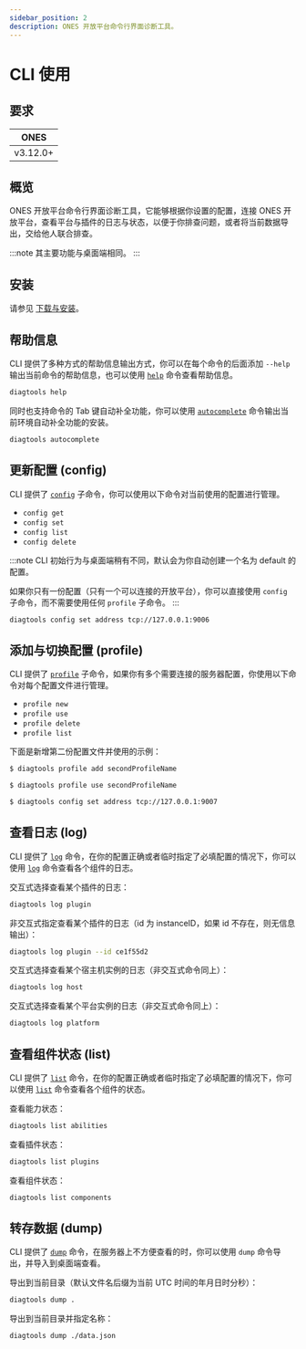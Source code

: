 ```yaml
---
sidebar_position: 2
description: ONES 开放平台命令行界面诊断工具。
---
```


# CLI 使用

## 要求

| **ONES** |
| -------- |
| v3.12.0+ |

## 概览

ONES 开放平台命令行界面诊断工具，它能够根据你设置的配置，连接 ONES 开放平台，查看平台与插件的日志与状态，以便于你排查问题，或者将当前数据导出，交给他人联合排查。

:::note
其主要功能与桌面端相同。
:::

## 安装

请参见 [下载与安装](./install#命令行界面工具)。

## 帮助信息

CLI 提供了多种方式的帮助信息输出方式，你可以在每个命令的后面添加 `--help` 输出当前命令的帮助信息，也可以使用 [`help`](./cli-commands#help) 命令查看帮助信息。

```bash
diagtools help
```

同时也支持命令的 Tab 键自动补全功能，你可以使用 [`autocomplete`](./cli-commands#autocomplete) 命令输出当前环境自动补全功能的安装。

```bash
diagtools autocomplete
```

## 更新配置 (config)

CLI 提供了 [`config`](./cli-commands#config-set) 子命令，你可以使用以下命令对当前使用的配置进行管理。

- `config get`
- `config set`
- `config list`
- `config delete`

:::note
CLI 初始行为与桌面端稍有不同，默认会为你自动创建一个名为 default 的配置。

如果你只有一份配置（只有一个可以连接的开放平台），你可以直接使用 `config` 子命令，而不需要使用任何 `profile` 子命令。
:::

```bash
diagtools config set address tcp://127.0.0.1:9006
```

## 添加与切换配置 (profile)

CLI 提供了 [`profile`](./cli-commands#profile-new) 子命令，如果你有多个需要连接的服务器配置，你使用以下命令对每个配置文件进行管理。

- `profile new`
- `profile use`
- `profile delete`
- `profile list`

下面是新增第二份配置文件并使用的示例：

```bash
$ diagtools profile add secondProfileName

$ diagtools profile use secondProfileName

$ diagtools config set address tcp://127.0.0.1:9007
```

## 查看日志 (log)

CLI 提供了 [`log`](./cli-commands#log) 命令，在你的配置正确或者临时指定了必填配置的情况下，你可以使用 [`log`](./cli-commands#log) 命令查看各个组件的日志。

交互式选择查看某个插件的日志：

```bash
diagtools log plugin
```

非交互式指定查看某个插件的日志（id 为 instanceID，如果 id 不存在，则无信息输出）：

```bash
diagtools log plugin --id ce1f55d2
```

交互式选择查看某个宿主机实例的日志（非交互式命令同上）：

```bash
diagtools log host
```

交互式选择查看某个平台实例的日志（非交互式命令同上）：

```bash
diagtools log platform
```

## 查看组件状态 (list)

CLI 提供了 [`list`](./cli-commands#list) 命令，在你的配置正确或者临时指定了必填配置的情况下，你可以使用 [`list`](./cli-commands#list) 命令查看各个组件的状态。

查看能力状态：

```bash
diagtools list abilities
```

查看插件状态：

```bash
diagtools list plugins
```

查看组件状态：

```bash
diagtools list components
```

## 转存数据 (dump)

CLI 提供了 [`dump`](./cli-commands#dump) 命令，在服务器上不方便查看的时，你可以使用 `dump` 命令导出，并导入到桌面端查看。

导出到当前目录（默认文件名后缀为当前 UTC 时间的年月日时分秒）：

```bash
diagtools dump .
```

导出到当前目录并指定名称：

```bash
diagtools dump ./data.json
```

